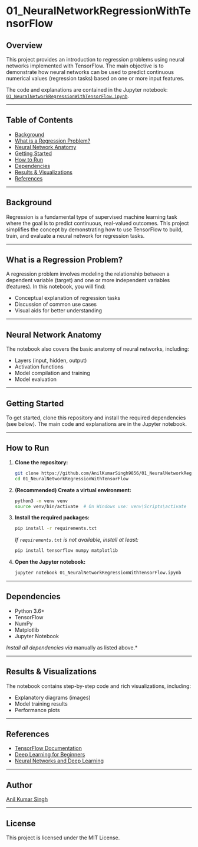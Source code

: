 # 01_NeuralNetworkRegressionWithTensorFlow

## Overview

This project provides an introduction to regression problems using neural networks implemented with TensorFlow. The main objective is to demonstrate how neural networks can be used to predict continuous numerical values (regression tasks) based on one or more input features.

The code and explanations are contained in the Jupyter notebook: [`01_NeuralNetworkRegressionWithTensorFlow.ipynb`](./01_NeuralNetworkRegressionWithTensorFlow.ipynb).

---

## Table of Contents

- [Background](#background)
- [What is a Regression Problem?](#what-is-a-regression-problem)
- [Neural Network Anatomy](#neural-network-anatomy)
- [Getting Started](#getting-started)
- [How to Run](#how-to-run)
- [Dependencies](#dependencies)
- [Results & Visualizations](#results--visualizations)
- [References](#references)

---

## Background

Regression is a fundamental type of supervised machine learning task where the goal is to predict continuous, real-valued outcomes. This project simplifies the concept by demonstrating how to use TensorFlow to build, train, and evaluate a neural network for regression tasks.

---

## What is a Regression Problem?

A regression problem involves modeling the relationship between a dependent variable (target) and one or more independent variables (features). In this notebook, you will find:

- Conceptual explanation of regression tasks
- Discussion of common use cases
- Visual aids for better understanding

---

## Neural Network Anatomy

The notebook also covers the basic anatomy of neural networks, including:

- Layers (input, hidden, output)
- Activation functions
- Model compilation and training
- Model evaluation

---

## Getting Started

To get started, clone this repository and install the required dependencies (see below). The main code and explanations are in the Jupyter notebook.

---

## How to Run

1. **Clone the repository:**
   ```bash
   git clone https://github.com/AnilKumarSingh9856/01_NeuralNetworkRegressionWithTensorFlow.git
   cd 01_NeuralNetworkRegressionWithTensorFlow
   ```

2. **(Recommended) Create a virtual environment:**
   ```bash
   python3 -m venv venv
   source venv/bin/activate  # On Windows use: venv\Scripts\activate
   ```

3. **Install the required packages:**
   ```bash
   pip install -r requirements.txt
   ```
   *If `requirements.txt` is not available, install at least:*
   ```bash
   pip install tensorflow numpy matplotlib
   ```

4. **Open the Jupyter notebook:**
   ```bash
   jupyter notebook 01_NeuralNetworkRegressionWithTensorFlow.ipynb
   ```

---

## Dependencies

- Python 3.6+
- TensorFlow
- NumPy
- Matplotlib
- Jupyter Notebook

*Install all dependencies via* manually as listed above.*

---

## Results & Visualizations

The notebook contains step-by-step code and rich visualizations, including:
- Explanatory diagrams (images)
- Model training results
- Performance plots

---

## References

- [TensorFlow Documentation](https://www.tensorflow.org/guide/keras)
- [Deep Learning for Beginners](https://www.tensorflow.org/tutorials/keras/regression)
- [Neural Networks and Deep Learning](http://neuralnetworksanddeeplearning.com/)

---

## Author

[Anil Kumar Singh](https://github.com/AnilKumarSingh9856)

---

## License

This project is licensed under the MIT License.
